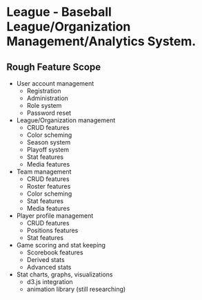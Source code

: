 # League - Baseball League/Organization Management/Analytics System.
Rough Feature Scope
-------------------
* User account management
    * Registration
    * Administration
    * Role system
    * Password reset
* League/Organization management
    * CRUD features
    * Color scheming
    * Season system
    * Playoff system
    * Stat features
    * Media features
* Team management
    * CRUD features
    * Roster features
    * Color scheming
    * Stat features
    * Media features
* Player profile management
    * CRUD features
    * Positions features
    * Stat features
* Game scoring and stat keeping
    * Scorebook features
    * Derived stats
    * Advanced stats
* Stat charts, graphs, visualizations
    * d3.js integration
    * animation library (still researching)

